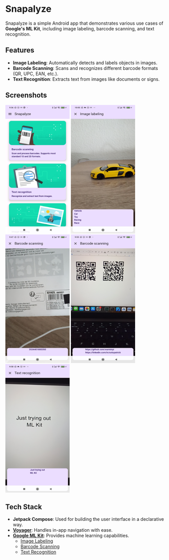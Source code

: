 # Snapalyze

Snapalyze is a simple Android app that demonstrates various use cases of **Google's ML Kit**, including image labeling, barcode scanning, and text recognition.

## Features

- **Image Labeling**: Automatically detects and labels objects in images.
- **Barcode Scanning**: Scans and recognizes different barcode formats (QR, UPC, EAN, etc.).
- **Text Recognition**: Extracts text from images like documents or signs.

## Screenshots

<p> 
  <img src="screenshots/home_screen.jpg" alt="Home screen" width="200" height="400"/>
  <img src="screenshots/image_labeling.jpg" alt="Image Labeling" width="200" height="400"/>
  <img src="screenshots/product_bar_code.jpg" alt="Barcode Scanning" width="200" height="400"/>
  <img src="screenshots/double_qr_code.jpg" alt="Barcode Scanning" width="200" height="400"/>
  <img src="screenshots/text_recognition.jpg" alt="Text Recognition" width="200" height="400"/>
</p>


## Tech Stack

- **Jetpack Compose**: Used for building the user interface in a declarative way.
- **[Voyager](https://voyager.adriel.cafe/)**: Handles in-app navigation with ease.
- **[Google ML Kit](https://developers.google.com/ml-kit)**: Provides machine learning capabilities.
    - [Image Labeling](https://developers.google.com/ml-kit/vision/image-labeling)
    - [Barcode Scanning](https://developers.google.com/ml-kit/vision/barcode-scanning)
    - [Text Recognition](https://developers.google.com/ml-kit/vision/text-recognition)


